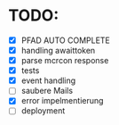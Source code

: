 # TODO:

- [x] PFAD AUTO COMPLETE
- [x] handling awaittoken
- [x] parse mcrcon response
- [x] tests
- [x] event handling
- [ ] saubere Mails
- [x] error impelmentierung
- [ ] deployment
